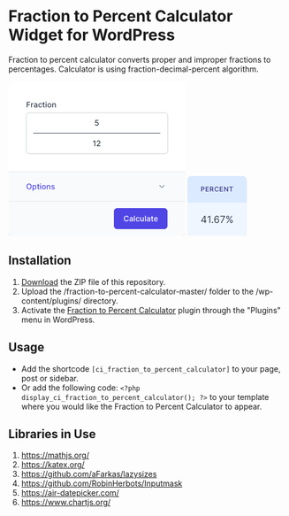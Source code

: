 # Fraction to Percent Calculator Widget for WordPress

Fraction to percent calculator converts proper and improper fractions to percentages. Calculator is using fraction-decimal-percent algorithm.

![Fraction to Percent Calculator Input Form](/assets/images/screenshot-1.png "Fraction to Percent Calculator Input Form")
![Fraction to Percent Calculator Calculation Results](/assets/images/screenshot-2.png "Fraction to Percent Calculator Calculation Results")

## Installation

1. [Download](https://github.com/pub-calculator-io/age-calculator/archive/refs/heads/master.zip) the ZIP file of this repository.
2. Upload the /fraction-to-percent-calculator-master/ folder to the /wp-content/plugins/ directory.
3. Activate the [Fraction to Percent Calculator](https://www.calculator.io/fraction-to-percent-calculator/ "Fraction to Percent Calculator Homepage") plugin through the "Plugins" menu in WordPress.

## Usage
* Add the shortcode `[ci_fraction_to_percent_calculator]` to your page, post or sidebar.
* Or add the following code: `<?php display_ci_fraction_to_percent_calculator(); ?>` to your template where you would like the Fraction to Percent Calculator to appear.

## Libraries in Use
1. https://mathjs.org/
2. https://katex.org/
3. https://github.com/aFarkas/lazysizes
4. https://github.com/RobinHerbots/Inputmask
5. https://air-datepicker.com/
6. https://www.chartjs.org/
